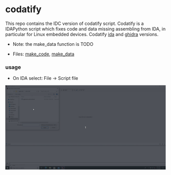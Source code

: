 # codatify

  This repo contains the IDC version of codatify script. Codatify is a
  IDAPython script which fixes code and data missing assembling from IDA, in
  particular for Linux embedded devices. Codatify
  [ida](https://github.com/tacnetsol/ida/tree/master/plugins/codatify) and
  [ghidra](https://github.com/tacnetsol/ghidra_scripts/blob/master/readmes/codatify.md)
  versions. 

  - Note: the make_data function is TODO

  - Files: [make_code](./codatify_make_code.idc), [make_data](./codatify_make_data.idc)


### usage

 - On IDA select: File -> Script file

![code.gif](./gifs/code.gif)


